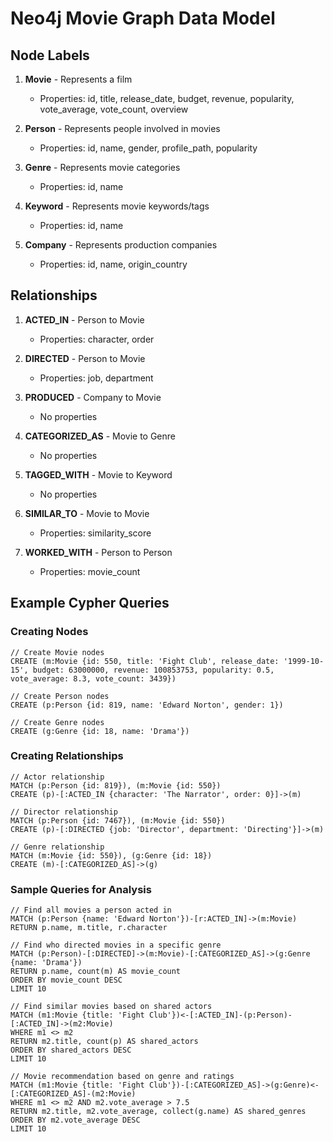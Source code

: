 # Neo4j Movie Graph Data Model

## Node Labels
1. **Movie** - Represents a film
   - Properties: id, title, release_date, budget, revenue, popularity, vote_average, vote_count, overview
   
2. **Person** - Represents people involved in movies
   - Properties: id, name, gender, profile_path, popularity
   
3. **Genre** - Represents movie categories
   - Properties: id, name
   
4. **Keyword** - Represents movie keywords/tags
   - Properties: id, name
   
5. **Company** - Represents production companies
   - Properties: id, name, origin_country

## Relationships
1. **ACTED_IN** - Person to Movie
   - Properties: character, order
   
2. **DIRECTED** - Person to Movie
   - Properties: job, department
   
3. **PRODUCED** - Company to Movie
   - No properties
   
4. **CATEGORIZED_AS** - Movie to Genre
   - No properties
   
5. **TAGGED_WITH** - Movie to Keyword
   - No properties
   
6. **SIMILAR_TO** - Movie to Movie
   - Properties: similarity_score
   
7. **WORKED_WITH** - Person to Person
   - Properties: movie_count

## Example Cypher Queries

### Creating Nodes
```cypher
// Create Movie nodes
CREATE (m:Movie {id: 550, title: 'Fight Club', release_date: '1999-10-15', budget: 63000000, revenue: 100853753, popularity: 0.5, vote_average: 8.3, vote_count: 3439})

// Create Person nodes
CREATE (p:Person {id: 819, name: 'Edward Norton', gender: 1})

// Create Genre nodes
CREATE (g:Genre {id: 18, name: 'Drama'})
```

### Creating Relationships
```cypher
// Actor relationship
MATCH (p:Person {id: 819}), (m:Movie {id: 550})
CREATE (p)-[:ACTED_IN {character: 'The Narrator', order: 0}]->(m)

// Director relationship
MATCH (p:Person {id: 7467}), (m:Movie {id: 550})
CREATE (p)-[:DIRECTED {job: 'Director', department: 'Directing'}]->(m)

// Genre relationship
MATCH (m:Movie {id: 550}), (g:Genre {id: 18})
CREATE (m)-[:CATEGORIZED_AS]->(g)
```

### Sample Queries for Analysis
```cypher
// Find all movies a person acted in
MATCH (p:Person {name: 'Edward Norton'})-[r:ACTED_IN]->(m:Movie)
RETURN p.name, m.title, r.character

// Find who directed movies in a specific genre
MATCH (p:Person)-[:DIRECTED]->(m:Movie)-[:CATEGORIZED_AS]->(g:Genre {name: 'Drama'})
RETURN p.name, count(m) AS movie_count
ORDER BY movie_count DESC
LIMIT 10

// Find similar movies based on shared actors
MATCH (m1:Movie {title: 'Fight Club'})<-[:ACTED_IN]-(p:Person)-[:ACTED_IN]->(m2:Movie)
WHERE m1 <> m2
RETURN m2.title, count(p) AS shared_actors
ORDER BY shared_actors DESC
LIMIT 10

// Movie recommendation based on genre and ratings
MATCH (m1:Movie {title: 'Fight Club'})-[:CATEGORIZED_AS]->(g:Genre)<-[:CATEGORIZED_AS]-(m2:Movie)
WHERE m1 <> m2 AND m2.vote_average > 7.5
RETURN m2.title, m2.vote_average, collect(g.name) AS shared_genres
ORDER BY m2.vote_average DESC
LIMIT 10
``` 